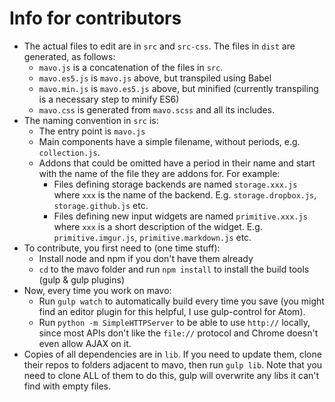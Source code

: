 # Info for contributors

- The actual files to edit are in `src` and `src-css`. The files in `dist` are generated, as follows:
	- `mavo.js` is a concatenation of the files in `src`.
	- `mavo.es5.js` is `mavo.js` above, but transpiled using Babel
	- `mavo.min.js` is `mavo.es5.js` above, but minified (currently transpiling is a necessary step to minify ES6)
	- `mavo.css` is generated from `mavo.scss` and all its includes.
- The naming convention in `src` is:
	- The entry point is `mavo.js`
	- Main components have a simple filename, without periods, e.g. `collection.js`.
	- Addons that could be omitted have a period in their name and start with the name of the file they are addons for. For example:
		- Files defining storage backends are named `storage.xxx.js` where `xxx` is the name of the backend. E.g. `storage.dropbox.js`, `storage.github.js` etc.
		- Files defining new input widgets are named `primitive.xxx.js` where `xxx` is a short description of the widget. E.g. `primitive.imgur.js`, `primitive.markdown.js` etc.
- To contribute, you first need to (one time stuff):
	- Install node and npm if you don't have them already
	- `cd` to the mavo folder and run `npm install` to install the build tools (gulp & gulp plugins)
- Now, every time you work on mavo:
	- Run `gulp watch` to automatically build every time you save (you might find an editor plugin for this helpful, I use gulp-control for Atom).
	- Run `python -m SimpleHTTPServer` to be able to use `http://` locally, since most APIs don't like the `file://` protocol and Chrome doesn't even allow AJAX on it.
- Copies of all dependencies are in `lib`. If you need to update them, clone their repos to folders adjacent to mavo, then run `gulp lib`. Note that you need to clone ALL of them to do this, gulp will overwrite any libs it can't find with empty files.
